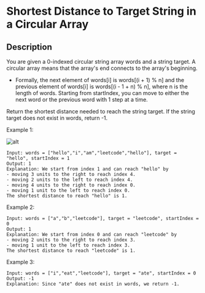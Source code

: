 # Shortest Distance to Target String in a Circular Array
## Description

You are given a 0-indexed circular string array words and a string target. A circular array means that the array's end connects to the array's beginning.

- Formally, the next element of words[i] is words[(i + 1) % n] and the previous element of words[i] is words[(i - 1 + n) % n], where n is the length of words.
Starting from startIndex, you can move to either the next word or the previous word with 1 step at a time.

Return the shortest distance needed to reach the string target. If the string target does not exist in words, return -1.

Example 1:

![alt](https://assets.leetcode.com/uploads/2021/07/15/lc-domino1.jpg)
```
Input: words = ["hello","i","am","leetcode","hello"], target = "hello", startIndex = 1
Output: 1
Explanation: We start from index 1 and can reach "hello" by
- moving 3 units to the right to reach index 4.
- moving 2 units to the left to reach index 4.
- moving 4 units to the right to reach index 0.
- moving 1 unit to the left to reach index 0.
The shortest distance to reach "hello" is 1.
```

Example 2:

```
Input: words = ["a","b","leetcode"], target = "leetcode", startIndex = 0
Output: 1
Explanation: We start from index 0 and can reach "leetcode" by
- moving 2 units to the right to reach index 3.
- moving 1 unit to the left to reach index 3.
The shortest distance to reach "leetcode" is 1.
```

Example 3:

```
Input: words = ["i","eat","leetcode"], target = "ate", startIndex = 0
Output: -1
Explanation: Since "ate" does not exist in words, we return -1.
```
